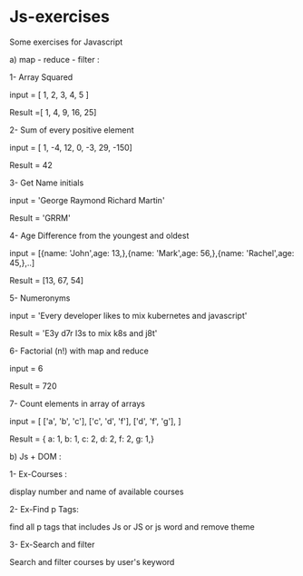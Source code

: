 # Js-exercises
Some exercises for Javascript

a) map - reduce - filter :

  1- Array Squared
  
  input = [ 1, 2, 3, 4, 5 ]
  
  Result =[ 1, 4, 9, 16, 25]
  
  2- Sum of every positive element
  
  input = [ 1, -4, 12, 0, -3, 29, -150]
  
  Result = 42
  
  3- Get Name initials
  
  input = 'George Raymond Richard Martin'
  
  Result = 'GRRM'
  
  4- Age Difference from the youngest and oldest
  
  input = [{name: 'John',age: 13,},{name: 'Mark',age: 56,},{name: 'Rachel',age: 45,},..]
  
  Result = [13, 67, 54]
  
  5- Numeronyms
  
  input = 'Every developer likes to mix kubernetes and javascript'
  
  Result = 'E3y d7r l3s to mix k8s and j8t'
  
  6- Factorial (n!) with map and reduce
  
  input = 6 
  
  Result = 720
  
  7- Count elements in array of arrays
  
  input = [
    ['a', 'b', 'c'],
    ['c', 'd', 'f'],
    ['d', 'f', 'g'],
  ]
  
  Result = { a: 1, b: 1, c: 2, d: 2, f: 2, g: 1,}

b) Js + DOM :

1- Ex-Courses :

display number and name of available courses

2- Ex-Find p Tags:

find all p tags that includes Js or JS or js word and remove theme

3- Ex-Search and filter

Search and filter courses by user's keyword 


